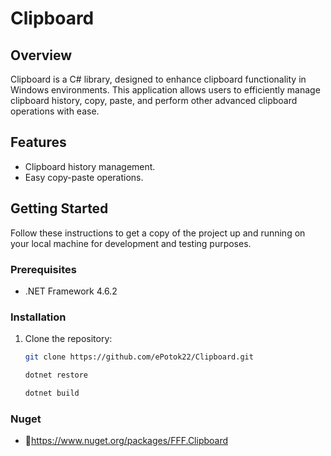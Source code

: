 # Clipboard

## Overview
Clipboard is a C# library, designed to enhance clipboard functionality in Windows environments. This application allows users to efficiently manage clipboard history, copy, paste, and perform other advanced clipboard operations with ease.

## Features
- Clipboard history management.
- Easy copy-paste operations.

## Getting Started
Follow these instructions to get a copy of the project up and running on your local machine for development and testing purposes.

### Prerequisites
- .NET Framework 4.6.2

### Installation
1. Clone the repository:
   ```bash
   git clone https://github.com/ePotok22/Clipboard.git
   
   dotnet restore 

   dotnet build

### Nuget
- 🔗https://www.nuget.org/packages/FFF.Clipboard 
